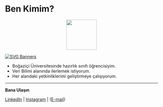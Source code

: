 # Ben Kimim?
<div id="header" align="center">
  <img src="https://media.giphy.com/media/M9gbBd9nbDrOTu1Mqx/giphy.gif" width="100"/>
</div>

[![SVG Banners](https://svg-banners.vercel.app/api?type=textBox&text1=Umut%20Yılmaz%20🤖&width=800&height=400)](https://github.com/Akshay090/svg-banners)
- Boğaziçi Üniversitesinde hazırlık sınıfı öğrencisiyim.
- Veri Bilimi alanında ilerlemek istiyorum.
- Her alandaki yetkinliklerimi geliştirmeye çalışıyorum.


---


**Bana Ulaşın**

[LinkedIn](https://www.linkedin.com/in/umutyilmazz/) | [Instagram](https://www.instagram.com/umutyilmmz/) | (<a href="mailto:umutyilmaz475@gmail.com">E-mail</a>)
